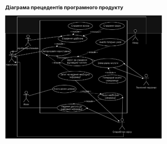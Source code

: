 ### Діаграма прецедентів програмного продукту
![image](/1-SoftwareRequirements/1.3-SoftwareUserRequirements/1.3.3-UseCaseDiagram/UseCaseDiagram.jpg)